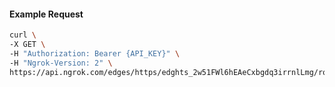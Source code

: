<!-- Code generated for API Clients. DO NOT EDIT. -->

#### Example Request

```bash
curl \
-X GET \
-H "Authorization: Bearer {API_KEY}" \
-H "Ngrok-Version: 2" \
https://api.ngrok.com/edges/https/edghts_2w51FWl6hEAeCxbgdq3irrnlLmg/routes/edghtsrt_2w51Fd7wmQ1wQZ7i67clT9B62i8/response_headers
```
